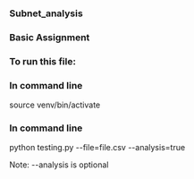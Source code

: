 ### Subnet_analysis
### Basic Assignment
### To run this file: 
### In command line
source venv/bin/activate
### In command line 
python testing.py --file=file.csv --analysis=true

Note: --analysis is optional
